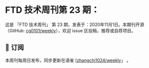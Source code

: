 # FTD 技术周刊第 23 期：
这是 「FTD 技术周刊」 第 23 期，发表于：2020年11月1日。本期刊开源（GitHub: [cg0101/weekly](https://github.com/cg0101/weekly)），欢迎 issue 区投稿，推荐或自荐项目。


## 📅 订阅
本周刊每周日发布，同步更新在语雀 [[zhangchi1024/weekly](https://www.yuque.com/zhangchi1024/weekly)」 。